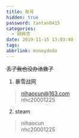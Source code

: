 ```yaml
---
title: 账号
hidden: true
password: tantan0415
categories:
  - 碎碎念
date: 2019-11-15 13:03:40
tags:
abbrlink: moneydodo
---
```

~~丢了我也没办法救了~~

1. 暴雪战网
>nihaocun@163.com   
nhc20001225
2. steam
>nihaocun   
nhc20001225